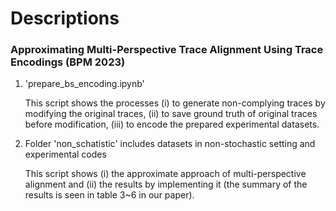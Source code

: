 # Descriptions

### Approximating Multi-Perspective Trace Alignment Using Trace Encodings (BPM 2023)

1. 'prepare_bs_encoding.ipynb' 

    This script shows the processes (i) to generate non-complying traces by modifying the original traces, (ii) to save ground truth of original traces before modification, (iii) to encode the prepared experimental datasets.

2. Folder 'non_schatistic' includes datasets in non-stochastic setting and experimental codes

    This script shows (i) the approximate approach of multi-perspective alignment and (ii) the results by implementing it (the summary of the results is seen in table 3~6 in our paper).
